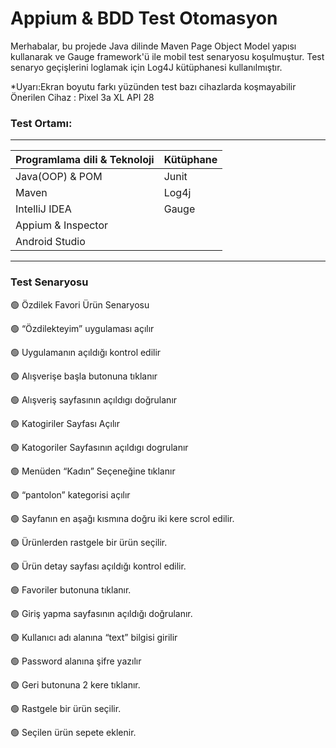 # 	Appium & BDD Test Otomasyon 

Merhabalar, bu projede Java dilinde Maven Page Object Model yapısı kullanarak ve Gauge framework'ü ile mobil test senaryosu koşulmuştur. Test senaryo geçişlerini loglamak için Log4J kütüphanesi kullanılmıştır.

*Uyarı:Ekran boyutu farkı yüzünden test bazı cihazlarda koşmayabilir Önerilen Cihaz : Pixel 3a XL API 28

### Test Ortamı:

------



| Programlama dili & Teknoloji | Kütüphane |
| ---------------------------- | --------- |
| Java(OOP) & POM              | Junit     |
| Maven                        | Log4j     |
| IntelliJ IDEA                | Gauge     |
| Appium & Inspector           |           |
| Android Studio               |           |

------



### Test Senaryosu

🟢 Özdilek Favori Ürün Senaryosu

🟢 “Özdilekteyim” uygulaması açılır

🟢 Uygulamanın açıldığı kontrol edilir 

🟢 Alışverişe başla butonuna tıklanır

🟢 Alışveriş sayfasının açıldıgı doğrulanır

🟢 Katogiriler Sayfası Açılır

🟢 Katogoriler Sayfasının açıldıgı dogrulanır

🟢 Menüden “Kadın” Seçeneğine tıklanır

🟢 “pantolon” kategorisi açılır

🟢 Sayfanın en aşağı kısmına doğru iki kere scrol edilir.

🟢 Ürünlerden rastgele bir ürün seçilir.

🟢 Ürün detay sayfası açıldığı kontrol edilir.

🟢 Favoriler butonuna tıklanır.

🟢 Giriş yapma sayfasının açıldığı doğrulanır.

🟢 Kullanıcı adı alanına “text” bilgisi girilir

🟢 Password alanına şifre yazılır

🟢 Geri butonuna 2 kere tıklanır.

🟢 Rastgele bir ürün seçilir.

🟢 Seçilen ürün sepete eklenir.

